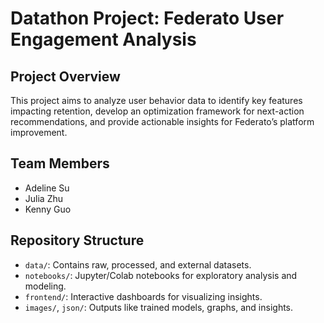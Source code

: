 # Datathon Project: Federato User Engagement Analysis

## Project Overview
This project aims to analyze user behavior data to identify key features impacting retention, develop an optimization framework for next-action recommendations, and provide actionable insights for Federato’s platform improvement.

## Team Members
- Adeline Su
- Julia Zhu
- Kenny Guo

## Repository Structure
- `data/`: Contains raw, processed, and external datasets.
- `notebooks/`: Jupyter/Colab notebooks for exploratory analysis and modeling.
- `frontend/`: Interactive dashboards for visualizing insights.
- `images/`, `json/`: Outputs like trained models, graphs, and insights.
